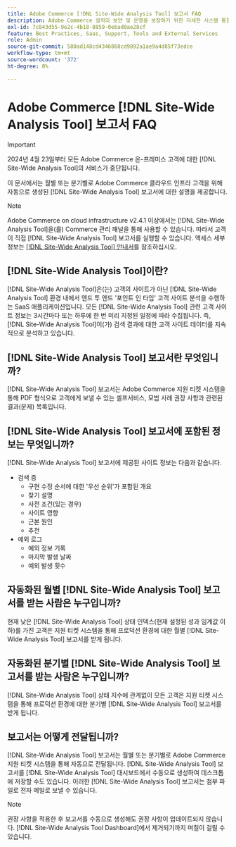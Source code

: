 ```yaml
---
title: Adobe Commerce [!DNL Site-Wide Analysis Tool] 보고서 FAQ
description: Adobe Commerce 설치의 보안 및 운영을 보장하기 위한 자세한 시스템 통찰력과 권장 사항이 포함된 사전 예방적 셀프서비스 도구이자 중앙 저장소인  [!DNL Site-Wide Analysis Tool]에 대해 알아봅니다.
exl-id: 7c843d55-9e2c-4b18-8859-0ebad0ae28cf
feature: Best Practices, Saas, Support, Tools and External Services
role: Admin
source-git-commit: 580ad148cd4346868cd9892a1ae9a4d85f73edce
workflow-type: tm+mt
source-wordcount: '372'
ht-degree: 0%

---
```


# Adobe Commerce [!DNL Site-Wide Analysis Tool] 보고서 FAQ

>[!IMPORTANT]
>
>2024년 4월 23일부터 모든 Adobe Commerce 온-프레미스 고객에 대한 [!DNL Site-Wide Analysis Tool]의 서비스가 중단됩니다.

이 문서에서는 월별 또는 분기별로 Adobe Commerce 클라우드 인프라 고객을 위해 자동으로 생성된 [!DNL Site-Wide Analysis Tool] 보고서에 대한 설명을 제공합니다.

>[!NOTE]
>
>Adobe Commerce on cloud infrastructure v2.4.1 이상에서는 [!DNL Site-Wide Analysis Tool]을(를) Commerce 관리 패널을 통해 사용할 수 있습니다. 따라서 고객이 직접 [!DNL Site-Wide Analysis Tool] 보고서를 실행할 수 있습니다. 액세스 세부 정보는 [[!DNL Site-Wide Analysis Tool] 안내서](https://experienceleague.adobe.com/docs/commerce-operations/tools/site-wide-analysis-tool/access.html)를 참조하십시오.

## [!DNL Site-Wide Analysis Tool]이란?

[!DNL Site-Wide Analysis Tool]은(는) 고객의 사이트가 아닌 [!DNL Site-Wide Analysis Tool] 환경 내에서 엔드 투 엔드 &#39;포인트 인 타임&#39; 고객 사이트 분석을 수행하는 SaaS 애플리케이션입니다. 모든 [!DNL Site-Wide Analysis Tool] 관련 고객 사이트 정보는 3시간마다 또는 하루에 한 번 미리 지정된 일정에 따라 수집됩니다. 즉, [!DNL Site-Wide Analysis Tool]이(가) 검색 결과에 대한 고객 사이트 데이터를 지속적으로 분석하고 있습니다.

## [!DNL Site-Wide Analysis Tool] 보고서란 무엇입니까?

[!DNL Site-Wide Analysis Tool] 보고서는 Adobe Commerce 지원 티켓 시스템을 통해 PDF 형식으로 고객에게 보낼 수 있는 셀프서비스, 모범 사례 권장 사항과 관련된 결과(문제) 목록입니다.

## [!DNL Site-Wide Analysis Tool] 보고서에 포함된 정보는 무엇입니까?

[!DNL Site-Wide Analysis Tool] 보고서에 제공된 사이트 정보는 다음과 같습니다.

* 검색 중
   * 구현 수정 순서에 대한 &#39;우선 순위&#39;가 포함된 개요
   * 찾기 설명
   * 사전 조건(있는 경우)
   * 사이트 영향
   * 근본 원인
   * 추천
* 예외 로그
   * 예외 정보 기록
   * 마지막 발생 날짜
   * 예외 발생 횟수

## 자동화된 월별 [!DNL Site-Wide Analysis Tool] 보고서를 받는 사람은 누구입니까?

현재 낮은 [!DNL Site-Wide Analysis Tool] 상태 인덱스(현재 설정된 성과 임계값 이하)를 가진 고객은 지원 티켓 시스템을 통해 프로덕션 환경에 대한 월별 [!DNL Site-Wide Analysis Tool] 보고서를 받게 됩니다.

## 자동화된 분기별 [!DNL Site-Wide Analysis Tool] 보고서를 받는 사람은 누구입니까?

[!DNL Site-Wide Analysis Tool] 상태 지수에 관계없이 모든 고객은 지원 티켓 시스템을 통해 프로덕션 환경에 대한 분기별 [!DNL Site-Wide Analysis Tool] 보고서를 받게 됩니다.

## 보고서는 어떻게 전달됩니까?

[!DNL Site-Wide Analysis Tool] 보고서는 월별 또는 분기별로 Adobe Commerce 지원 티켓 시스템을 통해 자동으로 전달됩니다. [!DNL Site-Wide Analysis Tool] 보고서를 [!DNL Site-Wide Analysis Tool] 대시보드에서 수동으로 생성하여 데스크톱에 저장할 수도 있습니다. 이러한 [!DNL Site-Wide Analysis Tool] 보고서는 첨부 파일로 전자 메일로 보낼 수 있습니다.

>[!NOTE]
>
>권장 사항을 적용한 후 보고서를 수동으로 생성해도 권장 사항이 업데이트되지 않습니다. [!DNL Site-Wide Analysis Tool Dashboard]에서 제거되기까지 며칠이 걸릴 수 있습니다.
